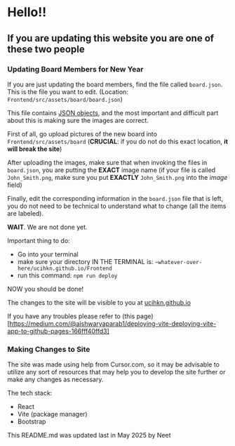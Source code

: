 # Hello!!

## If you are updating this website you are one of these two people

### Updating Board Members for New Year

If you are just updating the board members, find the file called `board.json`. This is the file you want to edit. (Location: `Frontend/src/assets/board/board.json`)

This file contains [JSON objects](https://www.w3schools.com/whatis/whatis_json.asp), and the most important and difficult part about this is making sure the images are correct.

First of all, go upload pictures of the new board into `Frontend/src/assets/board` (**CRUCIAL**: if you do not do this exact location, __it will break the site__)

After uploading the images, make sure that when invoking the files in `board.json`, you are putting the **EXACT** image name (if your file is called `John_Smith.png`, make sure you put **EXACTLY** `John_Smith.png` into the *image* field)

Finally, edit the corresponding information in the `board.json` file that is left, you do not need to be technical to understand what to change (all the items are labeled).

**WAIT**. We are not done yet.

Important thing to do:
- Go into your terminal
- make sure your directory IN THE TERMINAL is: `~whatever-over-here/ucihkn.github.io/Frontend`
- run this command: `npm run deploy`

NOW you should be done!

The changes to the site will be visible to you at [ucihkn.github.io](https://ucihkn.github.io)

If you have any troubles please refer to (this page)[https://medium.com/@aishwaryaparab1/deploying-vite-deploying-vite-app-to-github-pages-166fff40ffd3]

### Making Changes to Site

The site was made using help from Cursor.com, so it may be advisable to utilize any sort of resources that may help you to develop the site further or make any changes as necessary.

The tech stack:
- React
- Vite (package manager)
- Bootstrap

This README.md was updated last in May 2025 by Neet